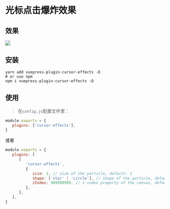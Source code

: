 # 光标点击爆炸效果

## 效果

![](http://cdn.qiniu.liyansheng.top/img/20240720090109.png)

## 安装
```shell
yarn add vuepress-plugin-cursor-effects -D
# or use npm
npm i vuepress-plugin-cursor-effects -D
```
## 使用
> 在`config.js`配置文件里：
```js
module.exports = {
   plugins: ['cursor-effects'],
}
```
或者
```js
module.exports = {
   plugins: [
      [
         'cursor-effects',
         {
            size: 2, // size of the particle, default: 2
            shape: ['star' | 'circle'], // shape of the particle, default: 'star'
            zIndex: 999999999, // z-index property of the canvas, default: 999999999
         },
      ],
   ],
}
```